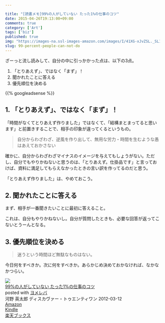 ```yaml
---

title: "[読書メモ]99%の人がしていない たった1%の仕事のコツ"
date: 2015-04-26T19:13:00+09:00
comments: true
category: ['Art']
tags: ['biz']
published: true
img: "https://images-na.ssl-images-amazon.com/images/I/41XG-xJvZSL._SL160_.jpg"
slug: 99-percent-people-can-not-do
---
```



ざーっと流し読みして、自分の中に引っかかった点は、以下の3点。

1. 「とりあえず」、ではなく「まず」！  
2. 聞かれたことに答える 
3. 優先順位を決める 



{{% googleadsense %}}




## 1. 「とりあえず」、ではなく「まず」！

「時間がなくてとりあえず作りました」ではなくて、「結構まとまってると思います」と前置きすることで、相手の印象が違ってくるというもの。

> 自分からわざわざ、逆風を作り出して、無用な労力・時間を生むような愚はあえておかさない

確かに、自分からわざわざマイナスのイメージを与えてもしょうがない。ただし、自分でもやりかねないと思うのは、「とりあえず。仕掛品です」と言っておけば、資料に満足してもらえなかったときの言い訳を作ってるのだと思う。


「とりあえず作りました」は、やめておこう。


## 2. 聞かれたことに答える

まず、相手が一番聞きたいことに最初に答えること。

これは、自分もやりかねないし。自分が質問したときも、必要な回答が返ってこないとうーんとなる。



## 3. 優先順位を決める

> 迷うという時間ほど無駄なものはない。

今日何をすべきか。次に何をすべきか。あらかじめ決めておかなければ、なかなかつらい。


<div class="booklink-box"><div class="booklink-image"><a href="http://www.amazon.co.jp/exec/obidos/asin/4799311344/meganii-22/" rel="nofollow" target="_blank"><img src="https://images-na.ssl-images-amazon.com/images/I/41XG-xJvZSL._SL160_.jpg" style="border: none;" /></a></div><div class="booklink-info"><div class="booklink-name"><a href="http://www.amazon.co.jp/exec/obidos/asin/4799311344/meganii-22/" rel="nofollow" target="_blank">99%の人がしていない たった1%の仕事のコツ</a><div class="booklink-powered-date">posted with <a href="http://yomereba.com" rel="nofollow" target="_blank">ヨメレバ</a></div></div><div class="booklink-detail">河野 英太郎 ディスカヴァー・トゥエンティワン 2012-03-12    </div><div class="booklink-link2"><div class="shoplinkamazon"><a href="http://www.amazon.co.jp/exec/obidos/asin/4799311344/meganii-22/" rel="nofollow" target="_blank">Amazon</a></div><div class="shoplinkkindle"><a href="http://www.amazon.co.jp/exec/obidos/ASIN/B009SKNUO6/meganii-22/" rel="nofollow" target="_blank">Kindle</a></div><div class="shoplinkrakuten"><a href="http://hb.afl.rakuten.co.jp/hgc/13e181b2.b5761023.13e181b3.cbc7b217/?pc=http%3A%2F%2Fbooks.rakuten.co.jp%2Frb%2F11592439%2F%3Fscid%3Daf_ich_link_urltxt%26m%3Dhttp%3A%2F%2Fm.rakuten.co.jp%2Fev%2Fbook%2F" rel="nofollow" target="_blank">楽天ブックス</a></div>                  	  	  	      </div></div><div class="booklink-footer"></div></div>





